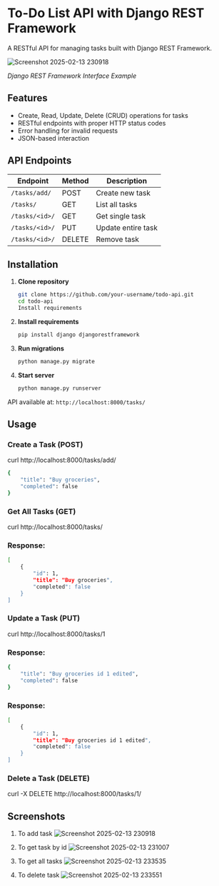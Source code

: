 # To-Do List API with Django REST Framework

A RESTful API for managing tasks built with Django REST Framework.

![Screenshot 2025-02-13 230918](https://github.com/user-attachments/assets/a02481f3-9816-47d9-bcfe-972780eea469)
 
 *Django REST Framework Interface Example*

## Features

- Create, Read, Update, Delete (CRUD) operations for tasks
- RESTful endpoints with proper HTTP status codes
- Error handling for invalid requests
- JSON-based interaction

## API Endpoints

| Endpoint          | Method | Description                      |
|-------------------|--------|----------------------------------|
| `/tasks/add/`     | POST   | Create new task                  |
| `/tasks/`         | GET    | List all tasks                   |
| `/tasks/<id>/`    | GET    | Get single task                  |
| `/tasks/<id>/`    | PUT    | Update entire task               |
| `/tasks/<id>/`    | DELETE | Remove task                      |

## Installation

1. **Clone repository**
   ```bash
   git clone https://github.com/your-username/todo-api.git
   cd todo-api
   Install requirements
   
2. **Install requirements**
    ```bash
    pip install django djangorestframework
    ```
3. **Run migrations**
    ```bash
    python manage.py migrate
    ```
4. **Start server**
    ```bash
    python manage.py runserver
    ```
API available at: `http://localhost:8000/tasks/`

## Usage

### Create a Task (POST)
curl http://localhost:8000/tasks/add/
```bash
{
    "title": "Buy groceries",
    "completed": false
}
```
### Get All Tasks (GET)
curl http://localhost:8000/tasks/
### Response:
```bash
[
    {
        "id": 1,
        "title": "Buy groceries",
        "completed": false
    }
]
```
### Update a Task (PUT)
curl http://localhost:8000/tasks/1
### Response:
```bash
{
    "title": "Buy groceries id 1 edited",
    "completed": false
}
```

### Response:
```bash
[
    {
        "id": 1,
        "title": "Buy groceries id 1 edited",
        "completed": false
    }
]
```

### Delete a Task (DELETE)

curl -X DELETE http://localhost:8000/tasks/1/

## Screenshots
1. To add task
![Screenshot 2025-02-13 230918](https://github.com/user-attachments/assets/75994dae-3b4f-4840-907d-710e15e294d8)

2. To get task by id
![Screenshot 2025-02-13 231007](https://github.com/user-attachments/assets/7a008671-52cd-4f63-9634-ada23eacab87)

3. To get all tasks
![Screenshot 2025-02-13 233535](https://github.com/user-attachments/assets/06df0d05-5f4b-4565-8d31-3482c995ff45)

4. To delete task
![Screenshot 2025-02-13 233551](https://github.com/user-attachments/assets/2a000bc7-0411-43e2-bed8-c52e1b355bf7)



